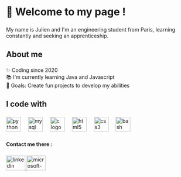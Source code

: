 <h1 align="left">👋 Welcome to my page !</h1>

###

<p align="left">My name is Julien and I'm an engineering student from Paris, learning constantly and seeking an apprenticeship.</p>

###

<h2 align="left">About me</h2>

###

<p align="left">✨ Coding since 2020<br>📚 I'm currently learning Java and Javascript<br>🎯 Goals: Create fun projects to develop my abilities</p>

###

<h2 align="left">I code with</h2>

###

<div align="left">
  <img src="https://cdn.jsdelivr.net/gh/devicons/devicon/icons/python/python-original.svg" height="40" alt="python logo"  />
  <img width="12" />
  <img src="https://cdn.jsdelivr.net/gh/devicons/devicon/icons/mysql/mysql-original.svg" height="40" alt="mysql logo"  />
  <img width="12" />
  <img src="https://cdn.jsdelivr.net/gh/devicons/devicon/icons/c/c-original.svg" height="40" alt="c logo"  />
  <img width="12" />
  <img src="https://cdn.jsdelivr.net/gh/devicons/devicon/icons/html5/html5-original.svg" height="40" alt="html5 logo"  />
  <img width="12" />
  <img src="https://cdn.jsdelivr.net/gh/devicons/devicon/icons/css3/css3-original.svg" height="40" alt="css3 logo"  />
  <img width="12" />
  <img src="https://cdn.jsdelivr.net/gh/devicons/devicon/icons/bash/bash-original.svg" height="40" alt="bash logo"  />
</div>

###

<h4 align="left">Contact me there :</h4>

###

<div align="left">
  <a href="https://www.linkedin.com/in/julien-oudin-25b125291/" target="_blank">
    <img src="https://static.vecteezy.com/system/resources/previews/018/930/480/non_2x/linkedin-logo-linkedin-icon-transparent-free-png.png" width="52" height="40" alt="linkedin logo"  />
  </a>
  <a href="julien.oudin@efrei.net" target="_blank">
    <img src="https://upload.wikimedia.org/wikipedia/commons/thumb/d/df/Microsoft_Office_Outlook_%282018%E2%80%93present%29.svg/1200px-Microsoft_Office_Outlook_%282018%E2%80%93present%29.svg.png" width="52" height="40" alt="microsoft-outlook logo"  />
  </a>
</div>

###
